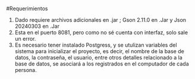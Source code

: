 #Requerimientos
 
1. Dado requiere archivos adicionales en .jar ;  Gson 2.11.0 en .Jar y Json 20240303 en .Jar
2. Esta en el puerto 8081, pero como no sé cuenta con interfaz, solo sale un error.
3. Es necesario tener instalado Postgress, y se utulizan variables del sistema para inicializar el proyecto, es decir, el nombre de la base de datos,
   la contraseña, el usuario, entre otros detalles relacionado a la base de datos, se asociará a los registrados en el computador de cada persona.
